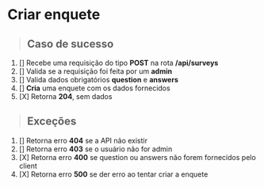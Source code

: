 # Criar enquete

> ## Caso de sucesso

1. [] Recebe uma requisição do tipo **POST** na rota **/api/surveys**
2. [] Valida se a requisição foi feita por um **admin**
3. [] Valida dados obrigatórios **question** e **answers**
4. [] **Cria** uma enquete com os dados fornecidos
5. [X] Retorna **204**, sem dados

> ## Exceções

1. [] Retorna erro **404** se a API não existir
2. [] Retorna erro **403** se o usuário não for admin
3. [X] Retorna erro **400** se question ou answers não forem fornecidos pelo client
4. [X] Retorna erro **500** se der erro ao tentar criar a enquete